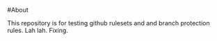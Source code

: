 #About

This repository is for testing github rulesets and and branch protection rules.
Lah lah. Fixing.